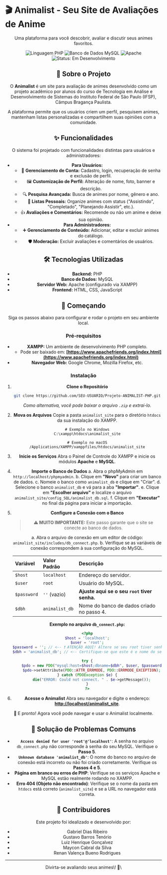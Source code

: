 # 🎬 Animalist - Seu Site de Avaliações de Anime

<p align="center"\>
<strong\>Uma plataforma para você descobrir, avaliar e discutir seus animes favoritos.</strong\>
</p\>

<div align="center"\>
<img src="https://img.shields.io/badge/Linguagem-PHP-777BB4?style=for-the-badge&logo=php&logoColor=white" alt="Linguagem PHP">
<img src="https://img.shields.io/badge/Banco%20de%20Dados-MySQL-4479A1?style=for-the-badge&logo=mysql&logoColor=white" alt="Banco de Dados MySQL">
<img src="https://img.shields.io/badge/Apache-D22128?style=for-the-badge&logo=Apache&logoColor=white" alt="Apache">
<img src="https://img.shields.io/badge/Status-Em%20Desenvolvimento-yellow?style=for-the-badge" alt="Status: Em Desenvolvimento">
<div\>

## 📖 Sobre o Projeto

O **Animalist** é um site para avaliação de animes desenvolvido como um projeto acadêmico por alunos do curso de Tecnologia em Análise e Desenvolvimento de Sistemas do Instituto Federal de São Paulo (IFSP), Câmpus Bragança Paulista.

A plataforma permite que os usuários criem um perfil, pesquisem animes, mantenham listas personalizadas e compartilhem suas opiniões com a comunidade.

## ✨ Funcionalidades

O sistema foi projetado com funcionalidades distintas para usuários e administradores:

  * **Para Usuários:**
      * 👤 **Gerenciamento de Conta:** Cadastro, login, recuperação de senha e exclusão de perfil.
      * 🖼️ **Customização de Perfil:** Alteração de nome, foto, banner e descrição.
      * 🔍 **Pesquisa Avançada:** Busca de animes por nome, gênero e ano.
      * 📝 **Listas Pessoais:** Organize animes com status ("Assistindo", "Completado", "Planejando Assistir", etc.).
      * 👍 **Avaliações e Comentários:** Recomende ou não um anime e deixe sua opinião.
  * **Para Administradores:**
      * ➕ **Gerenciamento de Conteúdo:** Adicionar, editar e excluir animes do catálogo.
      * 🛡️ **Moderação:** Excluir avaliações e comentários de usuários.

## 🛠️ Tecnologias Utilizadas

  * **Backend:** PHP
  * **Banco de Dados:** MySQL
  * **Servidor Web:** Apache (configurado via XAMPP)
  * **Frontend:** HTML, CSS, JavaScript

## 🚀 Começando

Siga os passos abaixo para configurar e rodar o projeto em seu ambiente local.

### Pré-requisitos

  * **XAMPP:** Um ambiente de desenvolvimento PHP completo.
      * Pode ser baixado em: **[https://www.apachefriends.org/index.html](https://www.apachefriends.org/index.html)**
  * **Navegador Web:** Google Chrome, Mozilla Firefox, etc.

### Instalação

1.  **Clone o Repositório**

    ```sh
    git clone https://github.com/SEU-USUARIO/Projeto-ANIMALIST-PHP.git
    ```

    *Como alternativa, você pode baixar o arquivo `.zip` e extraí-lo.*

2.  **Mova os Arquivos**
    Copie a pasta `animalist_site` para o diretório `htdocs` da sua instalação do XAMPP.

    ```
    # Exemplo no Windows
    C:\xampp\htdocs\animalist_site

    # Exemplo no macOS
    /Applications/XAMPP/xamppfiles/htdocs/animalist_site
    ```

3.  **Inicie os Serviços**
    Abra o Painel de Controle do XAMPP e inicie os módulos **Apache** e **MySQL**.

4.  **Importe o Banco de Dados**
    a. Abra o phpMyAdmin em `http://localhost/phpmyadmin`.
    b. Clique em **"Novo"** para criar um banco de dados.
    c. Nomeie o banco como `animalist_db` e clique em "Criar".
    d. Selecione o banco `animalist_db` e vá para a aba **"Importar"**.
    e. Clique em **"Escolher arquivo"** e localize o arquivo `animalist_site/config_SQL/animalist_db.sql`.
    f. Clique em **"Executar"** no final da página para iniciar a importação.

5.  **Configure a Conexão com o Banco**

    > **⚠️ MUITO IMPORTANTE:** Este passo garante que o site se conecte ao banco de dados.

    a. Abra o arquivo de conexão em um editor de código: `animalist_site/includes/db_connect.php`.
    b. Verifique se as variáveis de conexão correspondem à sua configuração do MySQL.

    | Variável | Valor Padrão | Descrição |
    | :--- | :--- | :--- |
    | `$host` | `localhost` | Endereço do servidor. |
    | `$user` | `root` | Usuário do MySQL. |
    | `$password` | `''` (vazio) | **Ajuste aqui se o seu `root` tiver senha.** |
    | `$dbh` | `animalist_db`| Nome do banco de dados criado no passo 4. |

    **Exemplo no arquivo `db_connect.php`:**

    ```php
    <?php
    $host = 'localhost';
    $user = 'root';
    $password = ''; // <-- ❗ ATENÇÃO AQUI! Altere se seu root tiver senha.
    $dbh = 'animalist_db'; // <-- Certifique-se que este é o nome do seu banco.

    try {
        $pdo = new PDO("mysql:host=$host;dbname=$dbh", $user, $password);
        $pdo->setAttribute(PDO::ATTR_ERRMODE, PDO::ERRMODE_EXCEPTION);
    } catch (PDOException $e) {
        die("ERROR: Could not connect. " . $e->getMessage());
    }
    ?>
    ```

6.  **Acesse o Animalist**
    Abra seu navegador e digite o endereço: **[http://localhost/animalist\_site](https://www.google.com/search?q=http://localhost/animalist_site)**.

🎉 E pronto\! Agora você pode navegar e usar o Animalist localmente.

## 🤔 Solução de Problemas Comuns

  * **`Access denied for user 'root'@'localhost'`**: A senha no arquivo `db_connect.php` não corresponde à senha do seu MySQL. Verifique o **Passo 5**.
  * **`Unknown database 'animalist_db'`**: O nome do banco no arquivo de conexão está incorreto ou não foi criado corretamente. Verifique os **Passos 4 e 5**.
  * **Página em branco ou erros de PHP**: Verifique se os serviços Apache e MySQL estão realmente rodando no XAMPP.
  * **Erro 404 (Objeto não encontrado)**: Verifique se o nome da pasta em `htdocs` está correto (`animalist_site`) e se a URL no navegador está correta.

## 👥 Contribuidores

Este projeto foi idealizado e desenvolvido por:

  * Gabriel Dias Ribeiro
  * Gustavo Barros Tenório
  * Luiz Henrique Gonçalvez
  * Maycon Cabral da Silva
  * Renan Valença Bueno Rodrigues

-----

<p align="center"\>Divirta-se avaliando seus animes\! 🌟\</p\>
